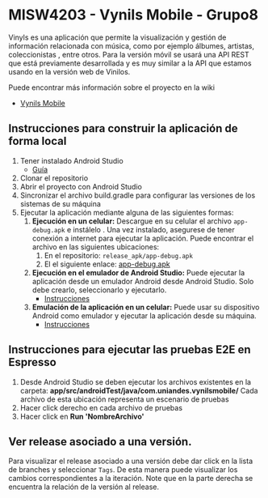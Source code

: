 # MISW4203 - Vynils Mobile - Grupo8

Vinyls es una aplicación que permite la visualización y gestión de información relacionada con música, como por ejemplo álbumes, artistas, coleccionistas	, entre otros. Para la versión móvil se usará una API REST que está previamente desarrollada y es muy similar a la API que estamos usando en la versión web de Vinilos.

Puede encontrar más información sobre el proyecto en la wiki 
* [Vynils Mobile](https://github.com/fanpay/vynils_mobile/wiki)

## Instrucciones para construir la aplicación de forma local

1. Tener instalado Android Studio
   * [Guía](https://misovirtual.virtual.uniandes.edu.co/codelabs/android-setup-tutorial/index.html#0)
2. Clonar el repositorio
4. Abrir el proyecto con Android Studio
5. Sincronizar el archivo build.gradle para configurar las versiones de los sistemas de su máquina
6. Ejecutar la aplicación mediante alguna de las siguientes formas:
    1. **Ejecución en un celular:** Descargue en su celular el archivo `app-debug.apk` e instálelo . Una vez instalado, asegurese de tener conexión a internet para ejecutar la aplicación. Puede encontrar el archivo en las siguientes ubicaciones:
        1. En el repositorio: `release_apk/app-debug.apk`
        2. El el siguiente enlace: [app-debug.apk](https://uniandes-my.sharepoint.com/:u:/g/personal/s_mascareno_uniandes_edu_co/EZCnY8VKN3JEgIXjqnT6rjMBbVOF1iJB8L6R9MeZGHhGmg?e=p8gMOv)
    2. **Ejecución en el emulador de Android Studio:** Puede ejecutar la aplicación desde un emulador Android desde Android Studio. Solo debe crearlo, seleccionarlo y ejecutarlo.
       * [Instrucciones](https://developer.android.com/studio/install?hl=es-419)
    4. **Emulación de la aplicación en un celular:** Puede usar su dispositivo Android como emulador y ejecutar la aplicación desde su máquina.
       * [Instrucciones](https://developer.android.com/training/basics/firstapp/running-app?hl=es-419)
    
## Instrucciones para ejecutar las pruebas E2E en Espresso

1. Desde Android Studio se deben ejecutar los archivos existentes en la carpeta: **app/src/androidTest/java/com.uniandes.vynilsmobile/**
Cada archivo de esta ubicación representa un escenario de pruebas 
2. Hacer click derecho en cada archivo de pruebas
3. Hacer click en **Run 'NombreArchivo'**

## Ver release asociado a una versión.
Para visualizar el release asociado a una versión debe dar click en la lista de branches y seleccionar `Tags`. De esta manera puede visualizar los cambios correspondientes a la iteración. Note que en la parte derecha se encuentra la relación de la versión al release.
